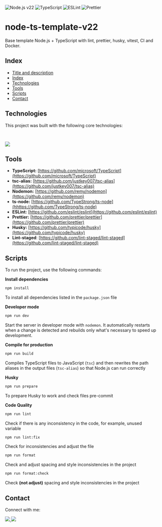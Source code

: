 ![Node.js v22](https://img.shields.io/badge/Node.js-v22-43853D?style=for-the-badge&logo=node.js&logoColor=white)
![TypeScript](https://img.shields.io/badge/TypeScript-007ACC?style=for-the-badge&logo=typescript&logoColor=white)
![ESLint](https://img.shields.io/badge/ESLint-4B32C3?style=for-the-badge&logo=eslint&logoColor=white)
![Prettier](https://img.shields.io/badge/Prettier-F7B93E?style=for-the-badge&logo=prettier&logoColor=white)

# node-ts-template-v22

Base template Node.js + TypeScript with lint, prettier, husky, vitest, CI and Docker.

## Index

- [Title and description](#node-ts-template-v22)
- [Index](#index)
- [Technologies](#technologies)
- [Tools](#tools)
- [Scripts](#scripts)
- [Contact](#contact)

## Technologies

This project was built with the following core technologies:

<br>

<p align="left">
  <img src="https://skillicons.dev/icons?i=nodejs,typescript,vitest,docker" />
</p>

## Tools

- **TypeScript:** [https://github.com/microsoft/TypeScript](https://github.com/microsoft/TypeScript)
- **tsc-alias:** [https://github.com/justkey007/tsc-alias](https://github.com/justkey007/tsc-alias)
- **Nodemon:** [https://github.com/remy/nodemon](https://github.com/remy/nodemon)
- **ts-node:** [https://github.com/TypeStrong/ts-node](hhttps://github.com/TypeStrong/ts-node)
- **ESLint:** [https://github.com/eslint/eslint](https://github.com/eslint/eslint)
- **Prettier:** [https://github.com/prettier/prettier](https://github.com/prettier/prettier)
- **Husky:** [https://github.com/typicode/husky](https://github.com/typicode/husky)
- **Lint-staged**: [https://github.com/lint-staged/lint-staged](https://github.com/lint-staged/lint-staged)

## Scripts

To run the project, use the following commands:

**Install dependencies**

```bash
npm install
```

To install all dependencies listed in the `package.json` file

**Developer mode**

```bash
npm run dev
```

Start the server in developer mode with `nodemon`. It automatically restarts when a change is detected and rebuilds only what's necessary to speed up development.

**Compile for production**

```bash
npm run build
```

Compiles TypeScript files to JavaScript (`tsc`) and then rewrites the path aliases in the output files (`tsc-alias`) so that Node.js can run correctly

**Husky**

```bash
npm run prepare
```

To prepare Husky to work and check files pre-commit

**Code Quality**

```bash
npm run lint
```

Check if there is any inconsistency in the code, for example, unused variable

```bash
npm run lint:fix
```

Check for inconsistencies and adjust the file

```bash
npm run format
```

Check and adjust spacing and style inconsistencies in the project

```bash
npm run format:check
```

Check **(not adjust)** spacing and style inconsistencies in the project

## Contact

Connect with me:

<a href="https://github.com/matheusfurlan7" target="_blank">
  <img src="https://img.shields.io/badge/GitHub-100000?style=for-the-badge&logo=github&logoColor=white" />
</a>
<a href="https://www.linkedin.com/in/matheusfurlan7" target="_blank">
  <img src="https://img.shields.io/badge/LinkedIn-0077B5?style=for-the-badge&logo=linkedin&logoColor=white" />
</a>
